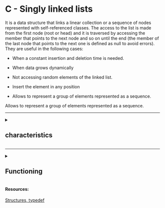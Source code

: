 <div><h1>C - Singly linked lists</h1>

<p>It is a data structure that links a linear collection or a sequence of nodes represented with self-referenced classes. The access to the list is made from the first node (root or head) and it is traversed by accessing the member that points to the next node and so on until the end (the member of the last node that points to the next one is defined as null to avoid errors). They are useful in the following cases:</p>

* When a constant insertion and deletion time is needed.

* When data grows dynamically

* Not accessing random elements of the linked list.

* Insert the element in any position

* Allows to represent a group of elements represented as a sequence.

Allows to represent a group of elements represented as a sequence. 
<div>

---


<details>
<summary><h2>characteristics </h2></summary>

```
		tail
	______________________
 --- 	 ---     ---     ---     ---
|   |---|   |---|   |---|   |---|   |---> end node with a NULL pointer
 ---     ---     ---     ---     ---
  |
  v
main node, called head "the first element of the list".

Each node has a pointer to the next element, to access a specific one we must go through the previous ones.

```

<h3>advantages compared to an array</h3>

* Nodes do not have to be stored all together in memory, what matters is that they are pointing to the next node in memory.

* They can have variable length, we can add or remove them.

* We can add and remove elements at run time. 
<h3>disadvantages</h3>

* They have no notion of index, because what we cannot do is to randomly access a node.

* They need more space in memory because they have to store a pointer. 

</details>

---


<details>
<summary><h2>Functioning</h2></summary>

<p>Normally lists have the common operations to work with their nodes, let's define methods for:</p>

* Construct an empty list and give it a name.

* Insert a node in the header.

* Insert a node at the end.

* Remove the first node from the list.

* Remove a node from the end of the list.

* Check if a list is empty.

* Print the contents on the screen.

* Get the number of elements or nodes in the list.


<h3>Example</h3>

```
STRUCTURE book
	name: string[50]
	author: string[50]
	ibn: [string]
end STRUCTURE

STRUCTURE list
	head: book ----> main node
	tail: pointer to list ----> rest of the list
				   * if we use tail as null, we refer to the last element.
end STRUCTURE
```
<h3>Example</h3>

```
STRUCTURE node
	element: book
	next: pointer to node
end STRUCTURE

STRUCUTRA list
	head: pointer to node ----> pointer to the first node
end STRUCTURE
```
<h4>Index</h4>

1. [ create a new node ](#c)
	
2. [ scroll through a list ](#s)
	
3. [ inserts items in the list ](#f)
	
4. [ insert elements at the end ](#e)

<a name="c"></a>
<h3>create a new node</h3>

```
FUNCTION create_node( l: book): node ---> function that returns a new node from a book.
	
	VARIABLE new_node: node ---> takes a new node
	
	new_node = l ---> add the element we want in the new node
	
	new_node.next = NULL ---> we don't know what the next node points to.
	
	RETURN new_node
```

<a name="s"></a>
<h3 name="scroll through a list">scroll through a list</h3>

* To go through a list we must access each of the elements of a list starting with the first and ending with the last one. 

* We will traverse until the pointer of the next node is NULL, so we will know that we have reached the last node.

```
FUNCTION traverse_list(l: list)
	VARIABLE pointer : node ---> we need a pointer to store the reference of the position in which we are in the list.

	pointer = l.head ---> initially it is in the head.

	MINETRAS (pointer != NULL) ---> as long as it does not point to an empty list.
		process element(pointer.element)
		pointer = pointer.next
```

<a name="f"></a>
<h3>inserts items in the list</h3>

depends: 

* the list is empty?

* do we want to add to the top (preppend)?

* do we want to append to the end (append)?

if a list is empty, then it has no node and its first element will be NULL.
in this case it is as simple as creating a new node and making the pointer of the first node point to it. 

```
PROC insert_node(l: list, b: book)
	VARIABLE new_node: node
	new_node.element = b
	new_next_node.next = l.first
	l.first = new_node
 ---     ---     ---     ---
|   |---|   |---|   |---|   |
 ---     ---     ---     ---
  |
  v
head pointer


new node
  ^
  |
 ---     ---     ---     ---     ---
|   |   |   |---|   |---|   |---|   |
 ---     ---     ---     ---     ---
          |
	  v
	head pointer

new node
  ^
  |
 ---     ---     ---     ---
|   |---|   |---|   |---|   |---|   |
 ---     ---     ---     ---     ---
          |
          v
       head pointer

new node
  ^
  |        
 ---     ---     ---     ---     ---
|   |---|   |---|   |---|   |---|   |
 ---     ---     ---     ---     ---
  |
  v
head pointer
```

<a name="e"></a>
<h3 name="insert elements at the end">insert elements at the end</h3>

* We have to traverse the list until we reach the element that I have no elements, the last node, which has a pointer next to null.

* When it has been reached, we make the last element of the list point to the new node just created.

</details>
<footer>

<h4>Resources:</h4>

<a href="https://github.com/Sapitorico/holbertonschool-low_level_programming/tree/main/structures_typedef" target="blank">Structures, typedef</a>

</footer>
